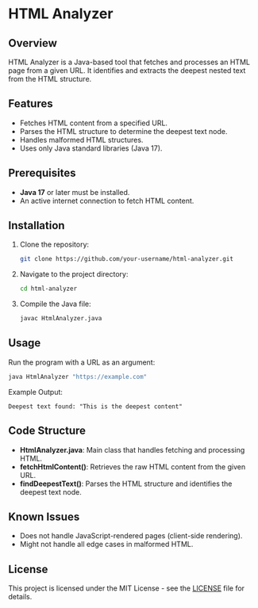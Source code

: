# HTML Analyzer

## Overview
HTML Analyzer is a Java-based tool that fetches and processes an HTML page from a given URL. It identifies and extracts the deepest nested text from the HTML structure.

## Features
- Fetches HTML content from a specified URL.
- Parses the HTML structure to determine the deepest text node.
- Handles malformed HTML structures.
- Uses only Java standard libraries (Java 17).

## Prerequisites
- **Java 17** or later must be installed.
- An active internet connection to fetch HTML content.

## Installation
1. Clone the repository:
   ```sh
   git clone https://github.com/your-username/html-analyzer.git
   ```
2. Navigate to the project directory:
   ```sh
   cd html-analyzer
   ```
3. Compile the Java file:
   ```sh
   javac HtmlAnalyzer.java
   ```

## Usage
Run the program with a URL as an argument:
```sh
java HtmlAnalyzer "https://example.com"
```

Example Output:
```
Deepest text found: "This is the deepest content"
```

## Code Structure
- **HtmlAnalyzer.java**: Main class that handles fetching and processing HTML.
- **fetchHtmlContent()**: Retrieves the raw HTML content from the given URL.
- **findDeepestText()**: Parses the HTML structure and identifies the deepest text node.

## Known Issues
- Does not handle JavaScript-rendered pages (client-side rendering).
- Might not handle all edge cases in malformed HTML.

## License
This project is licensed under the MIT License - see the [LICENSE](LICENSE) file for details.


